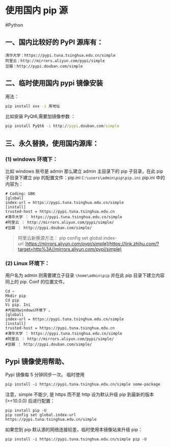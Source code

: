 # 使用国内 pip 源
#Python

## 一、国内比较好的 PyPI 源库有：

```
清华大学：https://pypi.tuna.tsinghua.edu.cn/simple
阿里云：http://mirrors.aliyun.com/pypi/simple
豆瓣：http://pypi.douban.com/simple
```

## 二、**临时使用国内 pypi 镜像安装**

用法：
~~~cmd
pip install xxx -i 库地址
~~~
比如安装 PyQt6,需要加镜像参数 ：

```cmd
pip install PyQt6 -i http://pypi.douban.com/simple
```

## 三、永久替换，使用国内源库：
### (1) windows 环境下： 
比如 windows 账号是 admin
那么建立 admin 主目录下的 pip 子目录，在此 pip 子目录下建立 pip 的配置文件：pip.ini
`C:\users\admin\pip\pip.ini`
pip.ini 中的内容为：
~~~
# Coding: GBK
[global]
index-url = https://pypi.tuna.tsinghua.edu.cn/simple
[install]
trusted-host = https://pypi.tuna.tsinghua.edu.cn
#清华大学 ： https://pypi.tuna.tsinghua.edu.cn/simple
#阿里云 ： http://mirrors.aliyun.com/pypi/simple/
#豆瓣 ： http://pypi.douban.com/simple/
~~~
> 阿里云新换源方法：
> pip config set global.index-url [https://mirrors.aliyun.com/pypi/simple](https://link.zhihu.com/?target=http%3A//mirrors.aliyun.com/pypi/simple)
### (2) Linux 环境下：
用户名为 admin 则需要建立子目录 `\home\admin\pip`
并在此 pip 目录下建立内容同上的 pip. Conf 的位置文件。
~~~
Cd ~
Mkdir pip
Cd pip
Vi pip. Ini
#内容同windows环境下 。
[global]
index-url = https://pypi.tuna.tsinghua.edu.cn/simple
[install]
trusted-host = https://pypi.tuna.tsinghua.edu.cn
#清华大学 ： https://pypi.tuna.tsinghua.edu.cn/simple
#阿里云 ： http://mirrors.aliyun.com/pypi/simple/
#豆瓣 ： http://pypi.douban.com/simple/
~~~

## Pypi 镜像使用帮助、
Pypi 镜像每 5 分钟同步一次。
临时使用

~~~
pip install -i https://pypi.tuna.tsinghua.edu.cn/simple some-package
~~~
注意，simple 不能少, 是 https 而不是 http
设为默认升级 pip 到最新的版本 (>=10.0.0) 后进行配置：
~~~
pip install pip -U  
pip config set global.index-url https://pypi.tuna.tsinghua.edu.cn/simple
~~~

如果您到 pip 默认源的网络连接较差，临时使用本镜像站来升级 pip：
~~~
pip install -i https://pypi.tuna.tsinghua.edu.cn/simple pip -U
~~~
